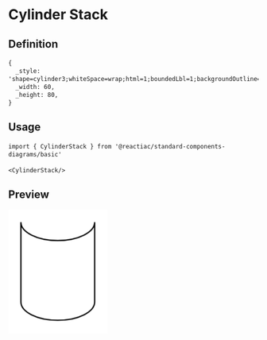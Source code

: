 # Cylinder Stack

## Definition

```
{
  _style: 'shape=cylinder3;whiteSpace=wrap;html=1;boundedLbl=1;backgroundOutline=1;size=15;lid=0;',
  _width: 60,
  _height: 80,
}
```

## Usage

```
import { CylinderStack } from '@reactiac/standard-components-diagrams/basic'

<CylinderStack/>
```

## Preview

<img src="./cylinder-stack.png" width="200"/>
